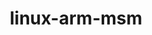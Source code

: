 ---
parent_project: linux
permalink: /engineering/projects/linux/linux-arm-msm/
project_link_name: linux-arm-msm
project_stats: 'true'
project_url: https://git.kernel.org/pub/scm/linux/kernel/git/stable/linux.git/commit
title: linux-arm-msm
image: /assets/images/projects/kernel.png
---